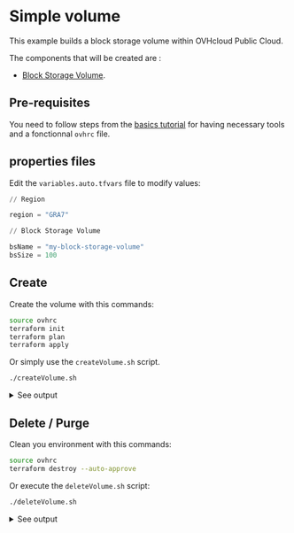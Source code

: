 # Simple volume

This example builds a block storage volume within OVHcloud Public Cloud.

The components that will be created are :

- [Block Storage Volume](https://www.ovhcloud.com/fr/public-cloud/block-storage).

## Pre-requisites

You need to follow steps from the [basics tutorial](../../basics/README.md) for having necessary tools and a fonctionnal `ovhrc` file.

## properties files

Edit the `variables.auto.tfvars` file to modify values:

```terraform
// Region

region = "GRA7"

// Block Storage Volume

bsName = "my-block-storage-volume"
bsSize = 100
```

## Create

Create the volume with this commands:

```bash
source ovhrc
terraform init
terraform plan
terraform apply
```

Or simply use the `createVolume.sh` script.

```bash
./createVolume.sh
```

<details><summary>See output</summary>

```bash
Terraform used the selected providers to generate the following execution plan. Resource actions are indicated with the following symbols:
  + create

Terraform will perform the following actions:

  # openstack_blockstorage_volume_v3.bsVolume will be created
  + resource "openstack_blockstorage_volume_v3" "bsVolume" {
      + attachment        = (known after apply)
      + availability_zone = (known after apply)
      + id                = (known after apply)
      + metadata          = (known after apply)
      + name              = "my-block-storage-volume"
      + region            = "GRA7"
      + size              = 100
      + volume_type       = (known after apply)
    }

Plan: 1 to add, 0 to change, 0 to destroy.

Changes to Outputs:
  + serviceName = "xxxxxxxx1da24017a6a6f6b6xxxxxxxx"
  + volumeId    = (known after apply)

Do you want to perform these actions?
  Terraform will perform the actions described above.
  Only 'yes' will be accepted to approve.

  Enter a value: yes

openstack_blockstorage_volume_v3.bsVolume: Creating...
openstack_blockstorage_volume_v3.bsVolume: Still creating... [10s elapsed]
openstack_blockstorage_volume_v3.bsVolume: Creation complete after 12s [id=xxxxxxxx-764e-450e-b29f-xxxxxxxxxxxx]

Apply complete! Resources: 1 added, 0 changed, 0 destroyed.

Outputs:

serviceName = "xxxxxxxx1da24017a6a6f6b6xxxxxxxx"
volumeId = "xxxxxxxx-764e-450e-b29f-xxxxxxxxxxxx"
```

</details>

## Delete / Purge

Clean you environment with this commands:

```bash
source ovhrc
terraform destroy --auto-approve
```

Or execute the `deleteVolume.sh` script:

```bash
./deleteVolume.sh
```

<details><summary>See output</summary>

```bash
openstack_blockstorage_volume_v3.bsVolume: Refreshing state... [id=xxxxxxxx-764e-450e-b29f-xxxxxxxxxxxx]

Terraform used the selected providers to generate the following execution plan. Resource actions are indicated with the following symbols:
  - destroy

Terraform will perform the following actions:

  # openstack_blockstorage_volume_v3.bsVolume will be destroyed
  - resource "openstack_blockstorage_volume_v3" "bsVolume" {
      - attachment        = [] -> null
      - availability_zone = "nova" -> null
      - id                = "xxxxxxxx-764e-450e-b29f-xxxxxxxxxxxx" -> null
      - metadata          = {} -> null
      - name              = "my-block-storage-volume" -> null
      - region            = "GRA7" -> null
      - size              = 100 -> null
      - volume_type       = "classic" -> null
    }

Plan: 0 to add, 0 to change, 1 to destroy.

Changes to Outputs:
  - serviceName = "xxxxxxxx1da24017a6a6f6b6xxxxxxxx" -> null
  - volumeId    = "xxxxxxxx-764e-450e-b29f-xxxxxxxxxxxx" -> null
openstack_blockstorage_volume_v3.bsVolume: Destroying... [id=xxxxxxxx-764e-450e-b29f-xxxxxxxxxxxx]
openstack_blockstorage_volume_v3.bsVolume: Still destroying... [id=xxxxxxxx-764e-450e-b29f-xxxxxxxxxxxx, 10s elapsed]
openstack_blockstorage_volume_v3.bsVolume: Destruction complete after 15s

Destroy complete! Resources: 1 destroyed.
```

</details>
